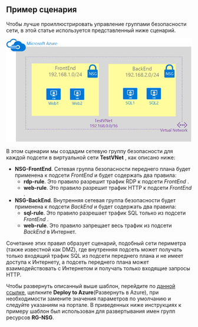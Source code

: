## <a name="sample-scenario"></a>Пример сценария
Чтобы лучше проиллюстрировать управление группами безопасности сети, в этой статье используется представленный ниже сценарий.

![Сценарий виртуальной сети](./media/virtual-networks-create-nsg-scenario-include/figure1.png)

В этом сценарии мы создадим сетевую группу безопасности для каждой подсети в виртуальной сети **TestVNet** , как описано ниже: 

* **NSG-FrontEnd**. Сетевая группа безопасности переднего плана будет применена к подсети *FrontEnd* и будет содержать два правила:    
  * **rdp-rule**. Это правило разрешит трафик RDP к подсети *FrontEnd* .
  * **web-rule**. Это правило разрешит трафик HTTP к подсети *FrontEnd* .
* **NSG-BackEnd**. Внутренняя сетевая группа безопасности будет применена к подсети *BackEnd* и будет содержать два правила:    
  * **sql-rule**. Это правило разрешает трафик SQL только из подсети *FrontEnd* .
  * **web-rule**. Это правило запрещает весь трафик из подсети *BackEnd* в Интернет.

Сочетание этих правил образует сценарий, подобный сети периметра (также известной как DMZ), где внутренняя подсеть может получать только входящий трафик SQL из подсети переднего плана и не имеет доступа к Интернету, а подсеть переднего плана может взаимодействовать с Интернетом и получать только входящие запросы HTTP.

Чтобы развернуть описанный выше шаблон, перейдите по [данной ссылке](http://github.com/telmosampaio/azure-templates/tree/master/201-IaaS-WebFrontEnd-SQLBackEnd-NSG), щелкните **Deploy to Azure**(Развернуть в Azure), при необходимости замените значения параметров по умолчанию и следуйте указаниям на портале. В приведенных ниже инструкциях к примеру шаблон был использован для развертывания имен групп ресурсов **RG-NSG**. 



<!--HONumber=Nov16_HO3-->


